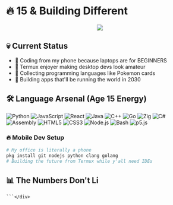 # 🔥 15 & Building Different

<div align="center">
  <img src="https://readme-typing-svg.herokuapp.com/?lines=Mobile+Development+Warrior;Termux+Terminal+Master;15+Years+Old+%7C+Infinite+Languages&center=true&width=500&height=45">
</div>

## 💀 Current Status
- 🚀 Coding from my phone because laptops are for BEGINNERS
- 📱 Termux enjoyer making desktop devs look amateur
- 🧠 Collecting programming languages like Pokemon cards
- 🎯 Building apps that'll be running the world in 2030

## 🛠️ Language Arsenal (Age 15 Energy)
![Python](https://img.shields.io/badge/-Python-3776AB?style=for-the-badge&logo=python&logoColor=white)
![JavaScript](https://img.shields.io/badge/-JavaScript-F7DF1E?style=for-the-badge&logo=javascript&logoColor=black)
![React](https://img.shields.io/badge/-React-61DAFB?style=for-the-badge&logo=react&logoColor=black)
![Java](https://img.shields.io/badge/-Java-007396?style=for-the-badge&logo=java&logoColor=white)
![C++](https://img.shields.io/badge/-C++-00599C?style=for-the-badge&logo=cplusplus&logoColor=white)
![Go](https://img.shields.io/badge/-Go-00ADD8?style=for-the-badge&logo=go&logoColor=white)
![Zig](https://img.shields.io/badge/-Zig-F7A41D?style=for-the-badge&logo=zig&logoColor=white)
![C#](https://img.shields.io/badge/-C%23-239120?style=for-the-badge&logo=csharp&logoColor=white)
![Assembly](https://img.shields.io/badge/-Assembly-525252?style=for-the-badge&logo=assemblyscript&logoColor=white)
![HTML5](https://img.shields.io/badge/-HTML5-E34F26?style=for-the-badge&logo=html5&logoColor=white)
![CSS3](https://img.shields.io/badge/-CSS3-1572B6?style=for-the-badge&logo=css3&logoColor=white)
![Node.js](https://img.shields.io/badge/-Node.js-339933?style=for-the-badge&logo=node.js&logoColor=white)
![Bash](https://img.shields.io/badge/-Bash-4EAA25?style=for-the-badge&logo=gnu-bash&logoColor=white)
![p5.js](https://img.shields.io/badge/-p5.js-ED225D?style=for-the-badge&logo=p5.js&logoColor=white)

### 🔥 Mobile Dev Setup

```bash
# My office is literally a phone
pkg install git nodejs python clang golang
# Building the future from Termux while y'all need IDEs
```

## 📊 The Numbers Don't Li
```
```</div>
